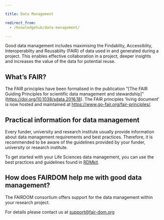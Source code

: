 ```yaml
---

title: Data Management 

redirect_from: 
  - /knowledgehub/data-management/

---
```



Good data management includes maximising the Findablity, Accessiblity, Interoperablity and Reusablity (FAIR) of data used in and generated during a project. This enables effective collaboration in a project, deeper insights and increases the value of the data for potential reuse.

## What’s FAIR?

The FAIR principles have been formalised in the publication "[The FAIR Guiding Principles for scientific data management and stewardship]"(https://doi.org/10.1038/sdata.2016.18). The FAIR principles ‘living document’ is now hosted and maintained at https://www.go-fair.org/fair-principles/.

## Practical information for data management

Every funder, university and research institute usually provide information about data management requirements and best practices. Therefore, it is recommended to be aware of the guidelines provided by your funder, university or research institute.

To get started with your Life Sciences data management, you can use the best practices and guidelines found in [RDMkit](https://rdmkit.elixir-europe.org/data_management_plan.html).

## How does FAIRDOM help me with good data management?

The FAIRDOM consortium offers support for the data management within your research project. 

For details please contact us at support@fair-dom.org
